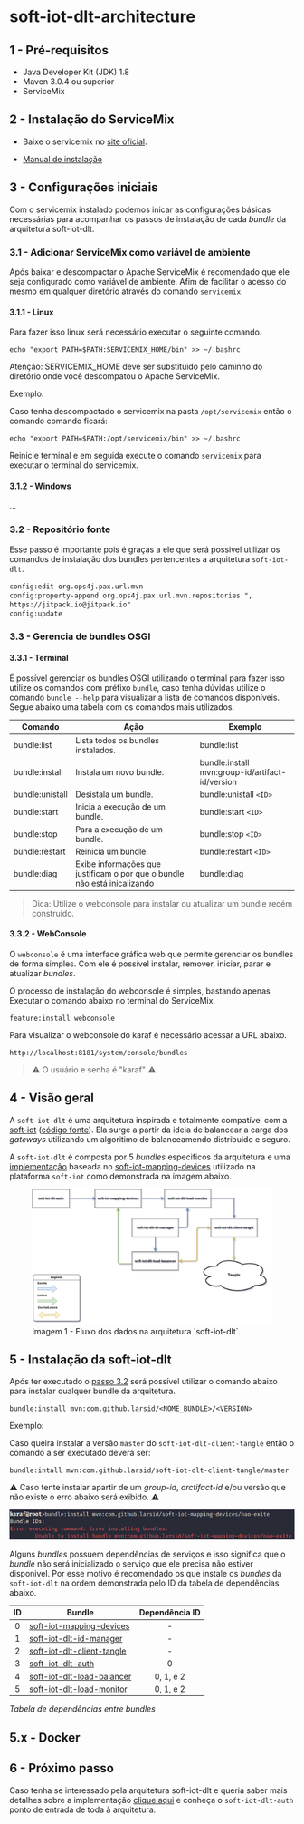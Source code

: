 # soft-iot-dlt-architecture

## 1 - Pré-requisitos

- Java Developer Kit (JDK) 1.8
- Maven 3.0.4 ou superior
- ServiceMix

## 2 - Instalação do ServiceMix

- Baixe o servicemix no [site oficial](http://servicemix.apache.org/downloads/servicemix-7.0.0.html).

- [Manual de instalação](http://servicemix.apache.org/docs/7.x/quickstart/installation.html)

## 3 - Configurações iniciais

Com o servicemix instalado podemos inicar as configurações básicas necessárias para acompanhar os passos de instalação de cada _bundle_ da arquitetura soft-iot-dlt.

### 3.1 - Adicionar ServiceMix como variável de ambiente

Após baixar e descompactar o Apache ServiceMix é recomendado que ele seja configurado como variável de ambiente. Afim de facilitar o acesso do mesmo em qualquer diretório através do comando `servicemix`.

#### 3.1.1 - Linux

Para fazer isso linux será necessário executar o seguinte comando.

```
echo "export PATH=$PATH:SERVICEMIX_HOME/bin" >> ~/.bashrc
```

Atenção: SERVICEMIX_HOME deve ser substituido pelo caminho do diretório onde você descompatou o Apache ServiceMix.

Exemplo:

Caso tenha descompactado o servicemix na pasta `/opt/servicemix`
então o comando comando ficará:

```
echo "export PATH=$PATH:/opt/servicemix/bin" >> ~/.bashrc
```

Reinicie terminal e em seguida execute o comando `servicemix` para executar o terminal do servicemix.

#### 3.1.2 - Windows

...

### 3.2 - Repositório fonte

Esse passo é importante pois é graças a ele que será possivel utilizar os comandos de instalação dos bundles
pertencentes a arquitetura `soft-iot-dlt`.

```
config:edit org.ops4j.pax.url.mvn
config:property-append org.ops4j.pax.url.mvn.repositories ", https://jitpack.io@jitpack.io"
config:update
```

### 3.3 - Gerencia de bundles OSGI

<!-- TODO:
  Explicar o que é um bundle OSGI
  Como criar um bundle OSGI utilizando blueprint.
-->

#### 3.3.1 - Terminal

É possível gerenciar os bundles OSGI utilizando o terminal para fazer isso utilize os comandos com préfixo `bundle`, caso tenha dúvidas utilize o comando `bundle --help` para visualizar a lista de comandos disponíveis. Segue abaixo uma tabela com os comandos mais utilizados.

| Comando         | Ação                                                                      | Exemplo                                         |
| --------------- | ------------------------------------------------------------------------- | ----------------------------------------------- |
| bundle:list     | Lista todos os bundles instalados.                                        | bundle:list                                     |
| bundle:install  | Instala um novo bundle.                                                   | bundle:install mvn:group-id/artifact-id/version |
| bundle:unistall | Desistala um bundle.                                                      | bundle:unistall `<ID>`                          |
| bundle:start    | Inicia a execução de um bundle.                                           | bundle:start `<ID>`                             |
| bundle:stop     | Para a execução de um bundle.                                             | bundle:stop `<ID>`                              |
| bundle:restart  | Reinicia um bundle.                                                       | bundle:restart `<ID>`                           |
| bundle:diag     | Exibe informações que justificam o por que o bundle não está inicalizando | bundle:diag                                     |

> Dica: Utilize o webconsole para instalar ou atualizar um bundle recém construido.

#### 3.3.2 - WebConsole

O `webconsole` é uma interface gráfica web que permite gerenciar os bundles de forma simples. Com ele é possível instalar, remover, iniciar, parar e atualizar _bundles_.

O processo de instalação do webconsole é simples, bastando apenas Executar o comando abaixo no terminal do ServiceMix.

```
feature:install webconsole
```

Para visualizar o webconsole do karaf é necessário acessar a URL abaixo.

```
http://localhost:8181/system/console/bundles
```

> :warning: O usuário e senha é "karaf" :warning:

## 4 - Visão geral

<!-- Por que da arquitetura soft-iot-dlt -->

A `soft-iot-dlt` é uma arquitetura inspirada e totalmente compatível com a [soft-iot](http://www.wiser.ufba.br/prazeres/pdfs/soft-iot.pdf) ([código fonte](https://github.com/WiserUFBA)). Ela surge a partir da ideia de balancear a carga dos _gateways_
utilizando um algoritimo de balanceamendo distribuido e seguro.

A `soft-iot-dlt` é composta por 5 _bundles_ especificos da arquitetura e uma [implementação](https://github.com/larsid/soft-iot-mapping-devices) baseada no [soft-iot-mapping-devices](https://github.com/WiserUFBA/soft-iot-mapping-devices) utilizado na plataforma `soft-iot` como demonstrada na imagem abaixo.

<figure>
  <img src="images/soft-iot-dlt-arch-simple-flow.jpg" alt="Fluxo dos dados na arquitetura soft-iot-dlt"/>
  <figcaption>Imagem 1 - Fluxo dos dados na arquitetura `soft-iot-dlt`.</figcaption>
</figure>

## 5 - Instalação da soft-iot-dlt

Após ter executado o [passo 3.2](#32---repositório-fonte) será possível utilizar o comando abaixo para instalar qualquer bundle da arquitetura.

    bundle:install mvn:com.github.larsid/<NOME_BUNDLE>/<VERSION>

Exemplo:

Caso queira instalar a versão `master` do `soft-iot-dlt-client-tangle` então o comando a ser executado deverá ser:

    bundle:intall mvn:com.github.larsid/soft-iot-dlt-client-tangle/master

:warning: Caso tente instalar apartir de um _group-id_, _arctifact-id_ e/ou versão que não existe o erro abaixo será exibido. :warning:

![Print do erro gerado ao inserir um group-id, arctifact-id ou branch inexistente no comando de instalação de bundle.](images/erro-instalar-bundle-branch.png)

Alguns _bundles_ possuem dependências de serviços e isso significa que o _bundle_ não será inicializado o serviço que ele precisa não estiver disponivel. Por esse motivo é recomendado os que instale os _bundles_ da `soft-iot-dlt` na ordem demonstrada pelo ID da tabela de dependências abaixo.

| ID  | Bundle                                                                             | Dependência ID |
| :-: | ---------------------------------------------------------------------------------- | :------------: |
|  0  | [soft-iot-mapping-devices](https://github.com/larsid/soft-iot-mapping-devices)     |       -        |
|  1  | [soft-iot-dlt-id-manager](https://github.com/larsid/soft-iot-dlt-id-manager)       |       -        |
|  2  | [soft-iot-dlt-client-tangle](https://github.com/larsid/soft-iot-dlt-client-tangle) |       -        |
|  3  | [soft-iot-dlt-auth](https://github.com/larsid/soft-iot-dlt-auth)                   |       0        |
|  4  | [soft-iot-dlt-load-balancer](https://github.com/larsid/soft-iot-dlt-load-balancer) |   0, 1, e 2    |
|  5  | [soft-iot-dlt-load-monitor](https://github.com/larsid/soft-iot-dlt-load-monitor)   |   0, 1, e 2    |

_Tabela de dependências entre bundles_

## 5.x - Docker

<!-- Todo:
    Colocar a imagem docker no docker hub.
    Disponibilizar o link aqui.
    Fazer tutorial ensinando como rodar uma instância.
    Fazer tutorial ensinando como rodar várias instânias.
 -->

## 6 - Próximo passo

Caso tenha se interessado pela arquitetura soft-iot-dlt e queria saber mais detalhes sobre a implementação [clique aqui](https://github.com/larsid/soft-iot-dlt-auth) e conheça o `soft-iot-dlt-auth` ponto de entrada de toda à arquitetura.
